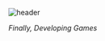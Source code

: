 ![header](https://capsule-render.vercel.app/api?type=Rect&height=200&color=_custom_gradient=20:FFC700,80:19592B)

*Finally, Developing Games*

